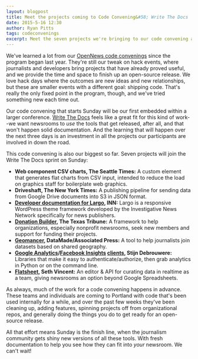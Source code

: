 ```yaml
---
layout: blogpost
title: Meet the projects coming to Code Convening&#58; Write The Docs
date: 2015-5-16 12:30
author: Ryan Pitts
tags: codeconvenings
excerpt: Meet the seven projects we're bringing to our code convening at Write The Docs 2015.
---
```

We've learned a lot from our [OpenNews code convenings](http://opennews.org/what/community/convenings) since the program began last year. They're still our tweak on hack events, where journalists and developers bring projects that have already proved useful, and we provide the time and space to finish up an open-source release. We love hack days where the outcomes are new ideas and new relationships, but these are smaller events with a different goal: shipping code. That's really the only fixed point in the program, though, and we've tried something new each time out.

Our code convening that starts Sunday will be our first embedded within a larger conference. [Write The Docs](http://www.writethedocs.org/conf/na/2015/) feels like a great fit for this kind of work--we want newsrooms to _use_ the tools that get released, after all, and that won't happen solid documentation. And the learning that will happen over the next three days is an investment in all the projects our participants are involved in down the road.

This code convening is also our biggest so far. Seven projects will join the Write The Docs sprint on Sunday:

* **Web component CSV charts, The Seattle Times:** A custom element that generates flat charts from CSV input, intended to reduce the load on graphics staff for boilerplate web graphics.
* **Driveshaft, The New York Times:** A publishing pipeline for sending data from Google Drive documents into S3 in JSON format.
* **[Developer documentation for Largo](https://github.com/INN/Largo/milestones/Write%20The%20Docs), INN:** Largo is a responsive WordPress theme framework developed by the Investigative News Network specifically for news publishers.
* **[Donation Builder](https://github.com/texastribune/donations-app), The Texas Tribune:** A framework to help organizations, especially nonprofit newsrooms, seek new members and support for funding their projects.
* **[Geomancer](https://github.com/associatedpress/geomancer), DataMade/Associated Press:** A tool to help journalists join datasets based on shared geography.
* **[Google Analytics](https://github.com/debrouwere/google-analytics)/[Facebook Insights](https://github.com/debrouwere/facebook-insights) [clients](https://github.com/debrouwere/social-shares), Stijn Debrouwere:** Libraries that make it easy to authenticate/authorize, then grab analytics in Python or on the command line.
* **[Flatsheet](http://github.com/flatsheet/flatsheet), Seth Vincent:** An editor & API for curating data in realtime as a team, giving newsrooms an option beyond Google Spreadsheets.

As always, much of the work for a code convening happens in advance. These teams and individuals are coming to Portland with code that's been used internally for a while, and over the past few weeks they've been cleaning up, adding features, spinning projects off from organizational repos, and generally doing the things you do to get ready for an open-source release.

All that effort means Sunday is the finish line, when the journalism community gets shiny new versions of all these tools. With fresh documentation to help you see how they can fit into _your_ newsroom. We can't wait!